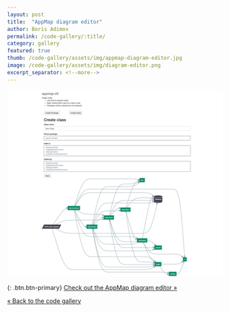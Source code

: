 ```yaml
---
layout: post
title:  "AppMap diagram editor"
author: Boris Adimov 
permalink: /code-gallery/:title/
category: gallery
featured: true
thumb: /code-gallery/assets/img/appmap-diagram-editor.jpg
image: /code-gallery/assets/img/diagram-editor.png
excerpt_separator: <!--more-->
---
```


![AppMap diagram editor interface](/code-gallery/assets/img/diagram-editor.png "AppMap diagram editor")

<!--more-->



{: .btn.btn-primary}
[Check out the AppMap diagram editor &raquo;](https://github.com/flywithmemsl/d3-appmap)

[&laquo; Back to the code gallery](/code-gallery)
